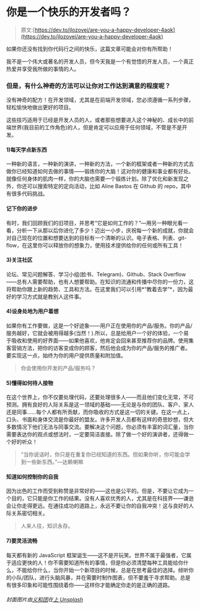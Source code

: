 # 你是一个快乐的开发者吗？

> 原文:[https://dev.to/jlozovei/are-you-a-happy-developer-4aok](https://dev.to/jlozovei/are-you-a-happy-developer-4aok)

如果你还没有找到你代码行之间的快乐，这篇文章可能会对你有所帮助！

我不是一个伟大或著名的开发人员，但今天我是一个有觉悟的开发人员，一个真正热爱并享受我所做的事情的人。

### 但是，有什么神奇的方法可以让你对工作达到满意的程度呢？

没有神奇的配方！在开发领域，尤其是在前端开发领域，您必须遵循一系列步骤，轻松愉快地做出更好的项目。

这些技巧适用于已经是开发人员的人，或者那些想要进入这个神秘的、成长中的前端世界(我目前的工作角色)的人，但是肯定可以应用于任何领域，不管是不是开发。

#### 1)每天学点新东西

一种新的语言，一种新的演讲，一种新的方法，一个新的框架或者一种新的方式去做你已经知道如何去做的事情——锻炼你的大脑！这对你的健康和事业都有好处。就像任何身体的肌肉一样，你的大脑也需要一个锻炼计划。除了优化和新发现之外，你还可以搜索特定的定向活动，比如 Aline Bastos 在 Github 的 repo，其中有很多代码挑战。

#### 记下你的进步

有时，我们回顾我们的旧项目，并思考“它是如何工作的？”—用另一种眼光看一看，分析一下从那以后你进化了多少！迈出一小步，庆祝每一个新的成就，你就会对自己现在的位置和想要达到的目标有一个清晰的认识。电子表格、列表、git-flow，在这里你可以释放你的想象力，使用技术提供给你的任何或所有工具！

#### 3)关注社区

论坛、常见问题解答、学习小组(脸书、Telegram)、Github、Stack Overflow——总有人需要帮助，也有人想要帮助。在知识的流通和传播中尽你的一份力，这将帮助你跟上新的趋势、工具和方法。在这里我们可以引用*“教着去学”*，因为最好的学习方式就是教别人这件事。

#### 4)设身处地为用户着想

如果你有工作要做，这是一个好迹象——用户正在使用你的产品/服务。你的产品/服务越好，它就会被用得越多(当然！).所以，总是给用户一个好的体验，一个易于吸收和使用的好界面——如果他喜欢，他肯定会回来甚至推荐你的品牌。使用集客营销方法，把你的访客变成你的顾客，然后他会成为你的产品/服务的推广者。要实现这一点，始终为你的用户提供质量和附加值。

> 你会使用你开发的产品/服务吗？

#### 5)懂得如何待人接物

在这个世界上，你不仅要处理代码，还要处理很多人——而且他们变化无常，不可预测。拥有良好的人际关系是这一领域的基础——无论是与你的团队、客户、家人还是同事……每个人都有所贡献，而你吸收的方式是这一切的关键。在这一点上，口头、书面和身体交流是你最好的盟友。许多开发人员都有这样的奇思妙想，但大多数情况下他们无法与同事交流。要解决这个问题，你必须有丰富的词汇量，当你需要表达你的观点或想法时，一定要简洁直接。除了做一个好的演讲者，还得做一个好的听众！

> “当你说话时，你只是在重复你已经知道的东西。但如果你听，你可能会学到一些新东西。”—达赖喇嘛

#### 知道如何控制你的自我

因为出色的工作而受到称赞是非常好的——这也是公平的。但是，不要让它成为一个目的，它只能是你工作的结果。没有人喜欢优秀的人，尤其是在科技界——谦逊会让你走得更远。在通往成功的道路上，永远不要让你的自我冲突！这与良好的人际关系密切相关。

> 人来人往，知识永存。

#### 7)要灵活流畅

每天都有新的 JavaScript 框架诞生——这不是开玩笑。世界不属于最强者，它属于适应更快的人！你不需要知道所有的事情，但是你必须清楚每种工具能给你什么，不能给你什么，当你开始一个新项目的时候，总是在思考最佳的选择。倾听你的小队/团队，进行头脑风暴，并在需要时制作图表，但不要羞于寻求帮助。总是有很多印象和可能性围绕着你——这样你才能确定你走的是正确的道路。

###### 封面图片由[义和团](https://unsplash.com/@lephunghia)在[上 Unsplash](https://unsplash.com/)